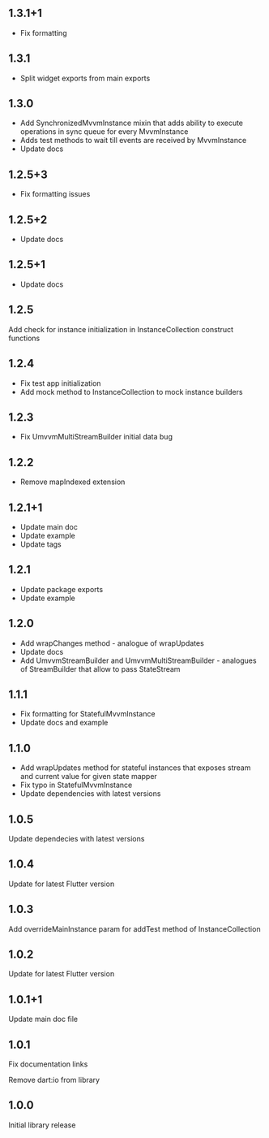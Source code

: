 ## 1.3.1+1

- Fix formatting

## 1.3.1

- Split widget exports from main exports

## 1.3.0

- Add SynchronizedMvvmInstance mixin that adds ability to execute operations in sync queue for every MvvmInstance
- Adds test methods to wait till events are received by MvvmInstance
- Update docs

## 1.2.5+3

- Fix formatting issues

## 1.2.5+2

- Update docs

## 1.2.5+1

- Update docs

## 1.2.5

Add check for instance initialization in InstanceCollection construct functions

## 1.2.4

- Fix test app initialization
- Add mock method to InstanceCollection to mock instance builders

## 1.2.3

- Fix UmvvmMultiStreamBuilder initial data bug

## 1.2.2

- Remove mapIndexed extension

## 1.2.1+1

- Update main doc
- Update example
- Update tags

## 1.2.1

- Update package exports
- Update example

## 1.2.0

- Add wrapChanges method - analogue of wrapUpdates
- Update docs
- Add UmvvmStreamBuilder and UmvvmMultiStreamBuilder - analogues of StreamBuilder that allow to pass StateStream

## 1.1.1

- Fix formatting for StatefulMvvmInstance
- Update docs and example

## 1.1.0

- Add wrapUpdates method for stateful instances that exposes stream and current value for given state mapper
- Fix typo in StatefulMvvmInstance
- Update dependencies with latest versions

## 1.0.5

Update dependecies with latest versions

## 1.0.4

Update for latest Flutter version

## 1.0.3

Add overrideMainInstance param for addTest method of InstanceCollection

## 1.0.2

Update for latest Flutter version

## 1.0.1+1

Update main doc file

## 1.0.1

Fix documentation links

Remove dart:io from library

## 1.0.0

Initial library release
